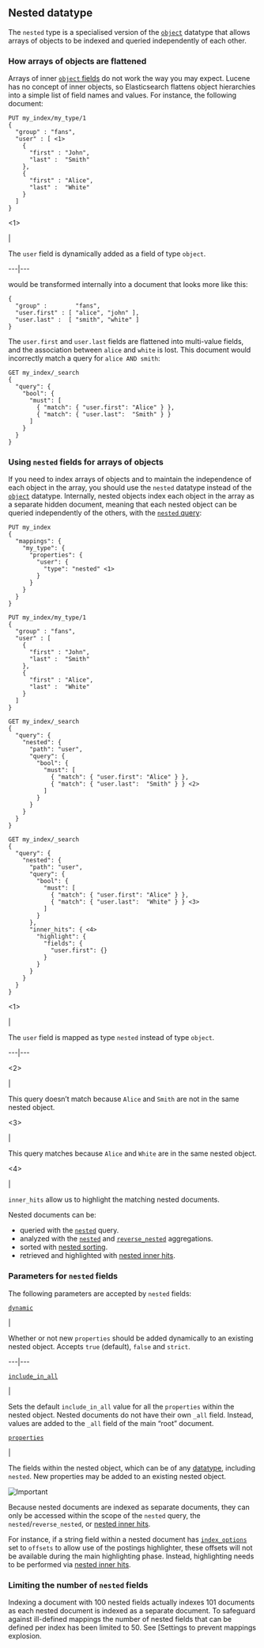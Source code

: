 ## Nested datatype

The `nested` type is a specialised version of the [`object`](object.html) datatype that allows arrays of objects to be indexed and queried independently of each other.

### How arrays of objects are flattened

Arrays of inner [`object` fields](object.html) do not work the way you may expect. Lucene has no concept of inner objects, so Elasticsearch flattens object hierarchies into a simple list of field names and values. For instance, the following document:
    
    
    PUT my_index/my_type/1
    {
      "group" : "fans",
      "user" : [ <1>
        {
          "first" : "John",
          "last" :  "Smith"
        },
        {
          "first" : "Alice",
          "last" :  "White"
        }
      ]
    }

<1>

| 

The `user` field is dynamically added as a field of type `object`.   
  
---|---  
  
would be transformed internally into a document that looks more like this:
    
    
    {
      "group" :        "fans",
      "user.first" : [ "alice", "john" ],
      "user.last" :  [ "smith", "white" ]
    }

The `user.first` and `user.last` fields are flattened into multi-value fields, and the association between `alice` and `white` is lost. This document would incorrectly match a query for `alice AND smith`:
    
    
    GET my_index/_search
    {
      "query": {
        "bool": {
          "must": [
            { "match": { "user.first": "Alice" } },
            { "match": { "user.last":  "Smith" } }
          ]
        }
      }
    }

### Using `nested` fields for arrays of objects

If you need to index arrays of objects and to maintain the independence of each object in the array, you should use the `nested` datatype instead of the [`object`](object.html) datatype. Internally, nested objects index each object in the array as a separate hidden document, meaning that each nested object can be queried independently of the others, with the [`nested` query](query-dsl-nested-query.html):
    
    
    PUT my_index
    {
      "mappings": {
        "my_type": {
          "properties": {
            "user": {
              "type": "nested" <1>
            }
          }
        }
      }
    }
    
    PUT my_index/my_type/1
    {
      "group" : "fans",
      "user" : [
        {
          "first" : "John",
          "last" :  "Smith"
        },
        {
          "first" : "Alice",
          "last" :  "White"
        }
      ]
    }
    
    GET my_index/_search
    {
      "query": {
        "nested": {
          "path": "user",
          "query": {
            "bool": {
              "must": [
                { "match": { "user.first": "Alice" } },
                { "match": { "user.last":  "Smith" } } <2>
              ]
            }
          }
        }
      }
    }
    
    GET my_index/_search
    {
      "query": {
        "nested": {
          "path": "user",
          "query": {
            "bool": {
              "must": [
                { "match": { "user.first": "Alice" } },
                { "match": { "user.last":  "White" } } <3>
              ]
            }
          },
          "inner_hits": { <4>
            "highlight": {
              "fields": {
                "user.first": {}
              }
            }
          }
        }
      }
    }

<1>

| 

The `user` field is mapped as type `nested` instead of type `object`.   
  
---|---  
  
<2>

| 

This query doesn’t match because `Alice` and `Smith` are not in the same nested object.   
  
<3>

| 

This query matches because `Alice` and `White` are in the same nested object.   
  
<4>

| 

`inner_hits` allow us to highlight the matching nested documents.   
  
Nested documents can be:

  * queried with the [`nested`](query-dsl-nested-query.html) query. 
  * analyzed with the [`nested`](search-aggregations-bucket-nested-aggregation.html) and [`reverse_nested`](search-aggregations-bucket-reverse-nested-aggregation.html) aggregations. 
  * sorted with [nested sorting](search-request-sort.html#nested-sorting). 
  * retrieved and highlighted with [nested inner hits](search-request-inner-hits.html#nested-inner-hits). 



### Parameters for `nested` fields

The following parameters are accepted by `nested` fields:

[`dynamic`](dynamic.html)

| 

Whether or not new `properties` should be added dynamically to an existing nested object. Accepts `true` (default), `false` and `strict`.   
  
---|---  
  
[`include_in_all`](include-in-all.html)

| 

Sets the default `include_in_all` value for all the `properties` within the nested object. Nested documents do not have their own `_all` field. Instead, values are added to the `_all` field of the main “root” document.   
  
[`properties`](properties.html)

| 

The fields within the nested object, which can be of any [datatype](mapping-types.html), including `nested`. New properties may be added to an existing nested object.   
  
![Important](https://www.elastic.co/guide/en/elasticsearch/reference/current/images/icons/important.png)

Because nested documents are indexed as separate documents, they can only be accessed within the scope of the `nested` query, the `nested`/`reverse_nested`, or [nested inner hits](search-request-inner-hits.html#nested-inner-hits).

For instance, if a string field within a nested document has [`index_options`](index-options.html) set to `offsets` to allow use of the postings highlighter, these offsets will not be available during the main highlighting phase. Instead, highlighting needs to be performed via [nested inner hits](search-request-inner-hits.html#nested-inner-hits).

### Limiting the number of `nested` fields

Indexing a document with 100 nested fields actually indexes 101 documents as each nested document is indexed as a separate document. To safeguard against ill-defined mappings the number of nested fields that can be defined per index has been limited to 50. See [Settings to prevent mappings explosion.
